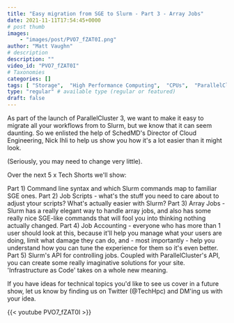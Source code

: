 ```yaml
---
title: "Easy migration from SGE to Slurm - Part 3 - Array Jobs"
date: 2021-11-11T17:54:45+0000
# post thumb
images:
    - "images/post/PVO7_fZAT0I.png"
author: "Matt Vaughn"
# description
description: ""
video_id: "PVO7_fZAT0I"
# Taxonomies
categories: []
tags: [ "Storage",  "High Performance Computing",  "CPUs",  "ParallelCluster",  "Schedulers",  "sge",  "GPUs",  "workflow",  "array jobs",  "HPC",  "DCV",  "slurm",  "job scripts",  "Lustre",  "vizualization",  "EC2",  "Covid-19",  "virtualization",  "techshorts", ]
type: "regular" # available type (regular or featured)
draft: false
---
```


As part of the launch of ParallelCluster 3, we want to make it easy to migrate all your workflows from to Slurm, but we know that it can seem daunting. So we enlisted the help of SchedMD's Director of Cloud Engineering, Nick Ihli to help us show you how it's a lot easier than it might look.

(Seriously, you may need to change very little).

Over the next 5 x Tech Shorts we'll show:

Part 1) Command line syntax and which Slurm commands map to  familiar SGE ones.
Part 2) Job Scripts - what's the stuff you need to care about to adjust ytour scripts? What's actually easier with Slurm?
Part 3) Array Jobs - Slurm has a really elegant way to handle array jobs, and also has some really nice SGE-like commands that will fool you into thinking nothing actually changed.
Part 4) Job Accounting - everyone who has more than 1 user should look at this, because it'll help you manage what your users are doing, limit what damage they can do, and - most importantly - help you understand how you can tune the experience for them so it's even better.
Part 5) Slurm's API for controlling jobs. Coupled with ParallelCluster's API, you can create some really imaginative solutions for your site. 'Infrastructure as Code' takes on a whole new meaning.

If you have ideas for technical topics you'd like to see us cover in a future show, let us know by finding us on Twitter (@TechHpc) and DM'ing us with your idea.

{{< youtube PVO7_fZAT0I >}}